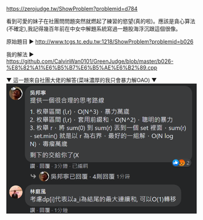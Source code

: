 https://zerojudge.tw/ShowProblem?problemid=d784

看到可愛的妹子在社團問問題突然就燃起了練習的慾望(真的啦)。應該是貪心算法(不確定),我記得幾百年前在中女中解題系統寫過一題股海浮沉跟這個很像。

原始題目 ▶ http://www.tcgs.tc.edu.tw:1218/ShowProblem?problemid=b026

我的解法 ▶ https://github.com/CalvinWan0101/GreenJudge/blob/master/b026-%E8%82%A1%E6%B5%B7%E6%B5%AE%E6%B2%89.cpp

▼ 這一題來自社團大佬的解答(菜味濃厚的我只會暴力解OAO) ▼
![image](https://github.com/CalvinWan0101/ZeroJudge-Orginal/blob/master/d784-%20%E4%B8%80%E3%80%81%E9%80%A3%E7%BA%8C%E5%85%83%E7%B4%A0%E7%9A%84%E5%92%8C/%E6%88%AA%E5%9C%96.png)
